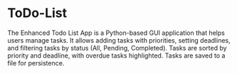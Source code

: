 # ToDo-List
The Enhanced Todo List App is a Python-based GUI application that helps users manage tasks. It allows adding tasks with priorities, setting deadlines, and filtering tasks by status (All, Pending, Completed). Tasks are sorted by priority and deadline, with overdue tasks highlighted. Tasks are saved to a file for persistence.
